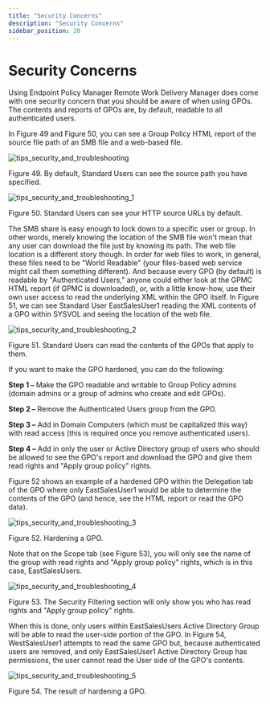 ```yaml
---
title: "Security Concerns"
description: "Security Concerns"
sidebar_position: 20
---
```


# Security Concerns

Using Endpoint Policy Manager Remote Work Delivery Manager does come with one security concern that
you should be aware of when using GPOs. The contents and reports of GPOs are, by default, readable
to all authenticated users.

In Figure 49 and Figure 50, you can see a Group Policy HTML report of the source file path of an SMB
file and a web-based file.

![tips_security_and_troubleshooting](/images/endpointpolicymanager/troubleshooting/remoteworkdelivery/tips_security_and_troubleshooting.webp)

Figure 49. By default, Standard Users can see the source path you have specified.

![tips_security_and_troubleshooting_1](/images/endpointpolicymanager/troubleshooting/remoteworkdelivery/tips_security_and_troubleshooting_1.webp)

Figure 50. Standard Users can see your HTTP source URLs by default.

The SMB share is easy enough to lock down to a specific user or group. In other words, merely
knowing the location of the SMB file won't mean that any user can download the file just by knowing
its path. The web file location is a different story though. In order for web files to work, in
general, these files need to be "World Readable" (your files-based web service might call them
something different). And because every GPO (by default) is readable by "Authenticated Users,"
anyone could either look at the GPMC HTML report (if GPMC is downloaded), or, with a little
know-how, use their own user access to read the underlying XML within the GPO itself. In Figure 51,
we can see Standard User EastSalesUser1 reading the XML contents of a GPO within SYSVOL and seeing
the location of the web file.

![tips_security_and_troubleshooting_2](/images/endpointpolicymanager/troubleshooting/remoteworkdelivery/tips_security_and_troubleshooting_2.webp)

Figure 51. Standard Users can read the contents of the GPOs that apply to them.

If you want to make the GPO hardened, you can do the following:

**Step 1 –** Make the GPO readable and writable to Group Policy admins (domain admins or a group of
admins who create and edit GPOs).

**Step 2 –** Remove the Authenticated Users group from the GPO.

**Step 3 –** Add in Domain Computers (which must be capitalized this way) with read access (this is
required once you remove authenticated users).

**Step 4 –** Add in only the user or Active Directory group of users who should be allowed to see
the GPO's report and download the GPO and give them read rights and "Apply group policy" rights.

Figure 52 shows an example of a hardened GPO within the Delegation tab of the GPO where only
EastSalesUser1 would be able to determine the contents of the GPO (and hence, see the HTML report or
read the GPO data).

![tips_security_and_troubleshooting_3](/images/endpointpolicymanager/troubleshooting/remoteworkdelivery/tips_security_and_troubleshooting_3.webp)

Figure 52. Hardening a GPO.

Note that on the Scope tab (see Figure 53), you will only see the name of the group with read rights
and "Apply group policy" rights, which is in this case, EastSalesUsers.

![tips_security_and_troubleshooting_4](/images/endpointpolicymanager/troubleshooting/remoteworkdelivery/tips_security_and_troubleshooting_4.webp)

Figure 53. The Security Filtering section will only show you who has read rights and "Apply group
policy" rights.

When this is done, only users within EastSalesUsers Active Directory Group will be able to read the
user-side portion of the GPO. In Figure 54, WestSalesUser1 attempts to read the same GPO but,
because authenticated users are removed, and only EastSalesUser1 Active Directory Group has
permissions, the user cannot read the User side of the GPO's contents.

![tips_security_and_troubleshooting_5](/images/endpointpolicymanager/troubleshooting/remoteworkdelivery/tips_security_and_troubleshooting_5.webp)

Figure 54. The result of hardening a GPO.
